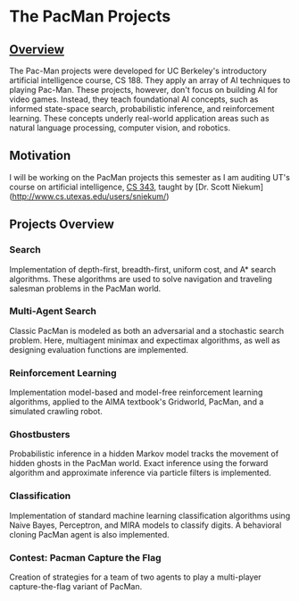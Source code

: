 # The PacMan Projects

## [Overview](http://ai.berkeley.edu/project_overview.html)

The Pac-Man projects were developed for UC Berkeley's introductory artificial intelligence course, CS 188. They apply an array of AI techniques to playing Pac-Man. These projects, however, don't focus on building AI for video games. Instead, they teach foundational AI concepts, such as informed state-space search, probabilistic inference, and reinforcement learning. These concepts underly real-world application areas such as natural language processing, computer vision, and robotics.

## Motivation

I will be working on the PacMan projects this semester as I am auditing UT's course on artificial intelligence, [CS 343](http://www.cs.utexas.edu/users/sniekum/classes/343-S18/desc.php), taught by [Dr. Scott Niekum] (http://www.cs.utexas.edu/users/sniekum/)

## Projects Overview

### Search
Implementation of depth-first, breadth-first, uniform cost, and A* search algorithms. These algorithms are used to solve navigation and traveling salesman problems in the PacMan world.


### Multi-Agent Search
Classic PacMan is modeled as both an adversarial and a stochastic search problem. Here, multiagent minimax and expectimax algorithms, as well as designing evaluation functions are implemented.


### Reinforcement Learning
Implementation model-based and model-free reinforcement learning algorithms, applied to the AIMA textbook's Gridworld, PacMan, and a simulated crawling robot.


### Ghostbusters
Probabilistic inference in a hidden Markov model tracks the movement of hidden ghosts in the PacMan world. Exact inference using the forward algorithm and approximate inference via particle filters is implemented.


### Classification
Implementation of standard machine learning classification algorithms using Naive Bayes, Perceptron, and MIRA models to classify digits. A behavioral cloning PacMan agent is also implemented.


### Contest: Pacman Capture the Flag
Creation of strategies for a team of two agents to play a multi-player capture-the-flag variant of PacMan.
